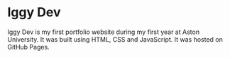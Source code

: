 # Iggy Dev

Iggy Dev is my first portfolio website during my first year at Aston University. It was built using HTML, CSS and JavaScript. It was hosted on GitHub Pages.
